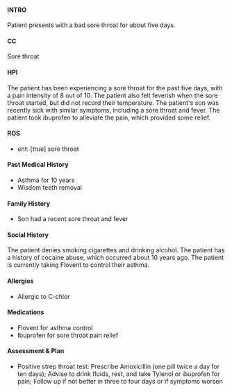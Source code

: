 #### INTRO 
Patient presents with a bad sore throat for about five days. 

#### CC 
Sore throat 

#### HPI 
The patient has been experiencing a sore throat for the past five days, with a pain intensity of 8 out of 10. The patient also felt feverish when the sore throat started, but did not record their temperature. The patient's son was recently sick with similar symptoms, including a sore throat and fever. The patient took ibuprofen to alleviate the pain, which provided some relief.

#### ROS 
- ent: [true] sore throat 

#### Past Medical History 
- Asthma for 10 years
- Wisdom teeth removal

#### Family History 
- Son had a recent sore throat and fever

#### Social History 
The patient denies smoking cigarettes and drinking alcohol. The patient has a history of cocaine abuse, which occurred about 10 years ago. The patient is currently taking Flovent to control their asthma.

#### Allergies 
- Allergic to C-chlor

#### Medications 
- Flovent for asthma control
- Ibuprofen for sore throat pain relief

#### Assessment & Plan 
- Positive strep throat test: Prescribe Amoxicillin (one pill twice a day for ten days); Advise to drink fluids, rest, and take Tylenol or ibuprofen for pain; Follow up if not better in three to four days or if symptoms worsen

